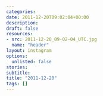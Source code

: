 ```yaml
---
categories:
date: 2011-12-20T09:02:04+00:00
description:
draft: false
resources:
- src: 2011-12-20_09-02-04_UTC.jpg
  name: "header"
layout: instagram
options:
  unlisted: false
stories:
subtitle:
title: "2011-12-20"
tags: []
---
```


 
